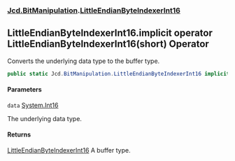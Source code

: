 ### [Jcd.BitManipulation](Jcd.BitManipulation.md 'Jcd.BitManipulation').[LittleEndianByteIndexerInt16](Jcd.BitManipulation.LittleEndianByteIndexerInt16.md 'Jcd.BitManipulation.LittleEndianByteIndexerInt16')

## LittleEndianByteIndexerInt16.implicit operator LittleEndianByteIndexerInt16(short) Operator

Converts the underlying data type to the buffer type.

```csharp
public static Jcd.BitManipulation.LittleEndianByteIndexerInt16 implicit operator LittleEndianByteIndexerInt16(short data);
```

#### Parameters

<a name='Jcd.BitManipulation.LittleEndianByteIndexerInt16.op_ImplicitJcd.BitManipulation.LittleEndianByteIndexerInt16(short).data'></a>

`data` [System.Int16](https://docs.microsoft.com/en-us/dotnet/api/System.Int16 'System.Int16')

The underlying data type.

#### Returns

[LittleEndianByteIndexerInt16](Jcd.BitManipulation.LittleEndianByteIndexerInt16.md 'Jcd.BitManipulation.LittleEndianByteIndexerInt16')
A buffer type.